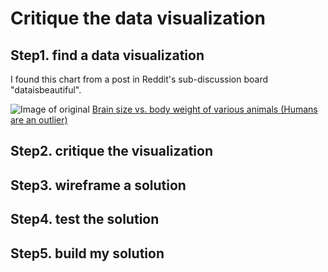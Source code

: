 # Critique the data visualization

## Step1. find a data visualization 

I found this chart from a post in Reddit's sub-discussion board "dataisbeautiful".

![Image of original](https://ppt.cc/fM5J5x@.png)
[Brain size vs. body weight of various animals (Humans are an outlier)](https://www.reddit.com/r/dataisbeautiful/comments/poq0ks/oc_brain_size_vs_body_weight_of_various_animals/?utm_source=share&utm_medium=ios_app&utm_name=iossmf)

## Step2. critique the visualization




## Step3. wireframe a solution



## Step4. test the solution

## Step5. build my solution
